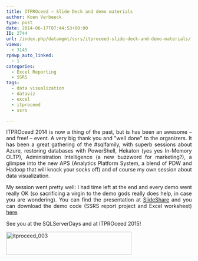 ```yaml
---
title: ITPROceed – Slide Deck and demo materials
author: Koen Verbeeck
type: post
date: 2014-06-17T07:44:53+00:00
ID: 2744
url: /index.php/datamgmt/ssrs/itproceed-slide-deck-and-demo-materials/
views:
  - 3145
rp4wp_auto_linked:
  - 1
categories:
  - Excel Reporting
  - SSRS
tags:
  - data visualization
  - dataviz
  - excel
  - itproceed
  - ssrs

---
```

<p style="text-align: justify">
  ITPROceed 2014 is now a thing of the past, but is has been an awesome – and free! – event. A very big thank you and "well done" to the organizers. It has been a great gathering of the #sqlfamily, with superb sessions about Azure, restoring databases with PowerShell, Hekaton (yes yes In-Memory OLTP), Administration Intelligence (a new buzzword for marketing?), a glimpse into the new APS (Analytics Platform System, a blend of PDW and Hadoop that will knock your socks off) and of course my own session about data visualization.
</p>

<p style="text-align: justify">
  My session went pretty well: I had time left at the end and every demo went really OK (so sacrificing a virgin to the demo gods really does help, in case you are wondering). You can find the presentation at <a href="http://www.slideshare.net/KoenVerbeeck/get-more-out-of-your-data-visualizations">SlideShare</a> and you can download the demo code (SSRS report project and Excel worksheet) <a href="/wp-content/uploads/2014/06/ITPROceed_DataViz_Demos.rar">here</a>.
</p>

<p style="text-align: justify">
  See you at the SQLServerDays and at ITPROceed 2015!
</p>

[<img class="alignnone size-full wp-image-2612" src="/wp-content/uploads/2014/05/itproceed_003.png" alt="itproceed_003" width="340" height="62" srcset="/wp-content/uploads/2014/05/itproceed_003.png 340w, /wp-content/uploads/2014/05/itproceed_003-300x54.png 300w" sizes="(max-width: 340px) 100vw, 340px" />][1]

 [1]: /wp-content/uploads/2014/05/itproceed_003.png